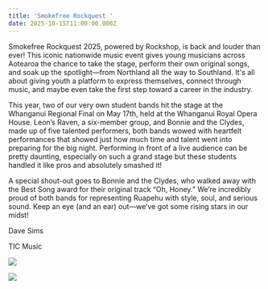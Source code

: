 ```yaml
---
title: 'Smokefree Rockquest '
date: 2025-10-15T11:00:00.000Z
---
```

Smokefree Rockquest 2025, powered by Rockshop, is back and louder than ever! This iconic nationwide music event gives young musicians across Aotearoa the chance to take the stage, perform their own original songs, and soak up the spotlight—from Northland all the way to Southland. It's all about giving youth a platform to express themselves, connect through music, and maybe even take the first step toward a career in the industry.

This year, two of our very own student bands hit the stage at the Whanganui Regional Final on May 17th, held at the Whanganui Royal Opera House. Leon’s Raven, a six-member group, and Bonnie and the Clydes, made up of five talented performers, both bands wowed with heartfelt performances that showed just how much time and talent went into preparing for the big night. Performing in front of a live audience can be pretty daunting, especially on such a grand stage but these students handled it like pros and absolutely smashed it!

A special shout-out goes to Bonnie and the Clydes, who walked away with the Best Song award for their original track “Oh, Honey.” We’re incredibly proud of both bands for representing Ruapehu with style, soul, and serious sound. Keep an eye (and an ear) out—we’ve got some rising stars in our midst!

Dave Sims

TIC Music 

![](https://res.cloudinary.com/ruapehu-college/image/upload/v1760578222/499253737_1127138445885635_3590407019593002720_n_za2tzi.jpg)

![](https://res.cloudinary.com/ruapehu-college/image/upload/v1760578222/498207416_1127138442552302_1729014946793964000_n_vfijza.jpg)

![]()

